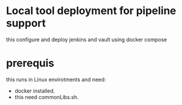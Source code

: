 # Local tool deployment for pipeline support

this configure and deploy jenkins and vault using docker compose

# prerequis

this runs in Linux envirotments and need:

- docker installed.
- this need commonLibs.sh.